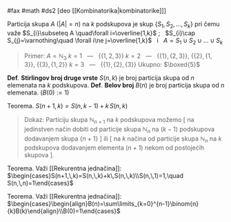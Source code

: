 #fax #math #ds2 [deo [[Kombinatorika|kombinatorike]]]
$\:$

Particija skupa $A$ ($|A|=n$) na $k$ podskupova je skup $\{ S_{1},\,S_{2},\,\dots,\,S_{k} \}$ pri čemu važe $S_{i}\subseteq A \quad\forall i=\overline{1,k}$ ; $\:$ $S_{i}\cap S_{j}=\varnothing\quad \forall i\ne j=\overline{1,k}$ $\:$ i $\:$ $A=S_{1}\cup S_{2} \cup\dots\cup S_{k}$

> Primer: $A=\mathbb{N}_{3}$
> $k=1\ \:$ — $\:\ \Big\{\{ 1,\,2,\,3 \}\Big\}$
> $k=2\ \:$ — $\:\ \Big\{\{ 1\},\,\{2,\,3 \}\Big\},\ \Big\{\{ 2\},\,\{1,\,3 \}\Big\},\ \Big\{\{ 3\},\,\{1,\,2 \}\Big\}$
> $k=3\ \:$ — $\:\ \Big\{\{1\},\,\{2\},\,\{3\}\Big\}$
> Ukupno: $\boxed{5}$

**Def**. **Stirlingov broj druge vrste** $S(n,\,k)$ je broj particija skupa od $n$ elemenata na $k$ podskupova.
**Def**. **Belov broj** $B(n)$ je broj particija skupa od $n$ elemenata. $\big(B(0):=1\big)$

Teorema.
$S(n+1,\,k)=S(n,\,k-1)+k\,S(n,\,k)$
>Dokaz:
> Particiju skupa $\mathbb{N}_{n+1}$ na $k$ podskupova možemo $\big[$ na jedinstven način dobiti od particije skupa $\mathbb{N}_{n}$ na $(k-1)$ podskupova dodavanjem skupa $\{ n+1 \}$ $\big]$ ili $\big[$ na $k$ načina od particije skupa $\mathbb{N}_{n}$ na $k$ podskupova dodavanjem elementa $(n+1)$ nekom od postojećih skupova $\big]$.


Teorema. Važi [[Rekurentna jednačina]]:
$\begin{cases}S(n+1,\,k)=S(n,\,k)+k\,S(n,\,k)\\S(n,\,1)=1,\quad S(n,\,n)=1\end{cases}$

Teorema. Važi [[Rekurentna jednačina]]:
$\begin{cases}\begin{align}B(n)=\sum\limits_{k=0}^{n-1}\binom{n}{k}B(k)\end{align}\\B(0)=1\end{cases}$